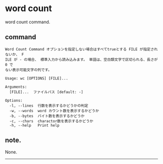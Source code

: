 # word count

word count command. 

## command


```
Word Count Command オプションを指定しない場合はすべてtrueとする FILE が指定されないか、 F
ILE が - の場合、 標準入力から読み込みます。 単語は、空白類文字で区切られる、長さが 0 で
ない表示可能文字の列です。

Usage: wc [OPTIONS] [FILE]...

Arguments:
  [FILE]...  ファイルパス [default: -]

Options:
  -l, --lines  行数を表示するかどうかの判定
  -w, --words  word カウント数を表示するかどうか
  -b, --bytes  バイト数を表示するかどうか
  -c, --chars  charactor数を表示するかどうか
  -h, --help   Print help
```


## note.

None.

-------------------------------------------


